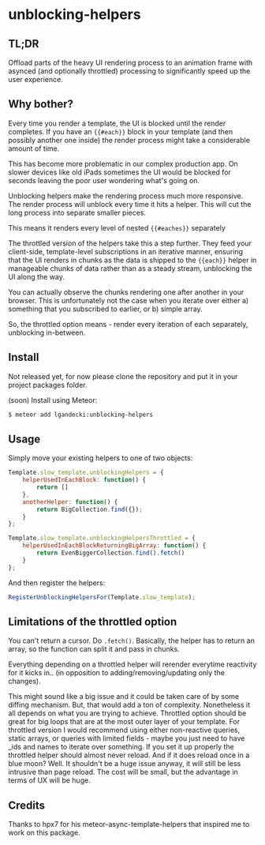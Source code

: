 unblocking-helpers
============================

## TL;DR

Offload parts of the heavy UI rendering process to an animation frame with asynced (and optionally throttled) processing to significantly speed up the user experience.

## Why bother?

Every time you render a template, the UI is blocked until the render completes. If you have an `{{#each}}` block in your template (and then possibly another one inside) the render process might take a considerable amount of time.

This has become more problematic in our complex production app. On slower devices like old iPads sometimes the UI would be blocked for seconds leaving the poor user wondering what's going on.

Unblocking helpers make the rendering process much more responsive. The render process will unblock every time it hits a helper. This will cut the long process into separate smaller pieces.

This means it renders every level of nested `{{#eaches}}` separately

The throttled version of the helpers take this a step further. They feed your client-side, template-level subscriptions in an iterative manner, ensuring that the UI renders in chunks as the data is shipped to the `{{each}}` helper in manageable chunks of data rather than as a steady stream, unblocking the UI along the way.

You can actually observe the chunks rendering one after another in your browser. This is unfortunately not the case when you iterate over either
 a) something that you subscribed to earlier, or
 b) simple array.

So, the throttled option means - render every iteration of each separately, unblocking in-between.

## Install

Not released yet, for now please clone the repository and put it in your project packages folder.

(soon) Install using Meteor:

```sh
$ meteor add lgandecki:unblocking-helpers
```


## Usage

Simply move your existing helpers to one of two objects:

```javascript
Template.slow_template.unblockingHelpers = {
	helperUsedInEachBlock: function() {
		return []
	},
	anotherHelper: function() {
		return BigCollection.find({});
	}
};

Template.slow_template.unblockingHelpersThrottled = {
	helperUsedInEachBlockReturningBigArray: function() {
		return EvenBiggerCollection.find().fetch()
	}
}; 
```

And then register the helpers:
```javascript
RegisterUnblockingHelpersFor(Template.slow_template);
```

## Limitations of the throttled option

You can't return a cursor. Do `.fetch()`. Basically, the helper has to return an array, so the function can split it and pass in chunks.

Everything depending on a throttled helper will rerender everytime reactivity for it kicks in.. (in opposition to adding/removing/updating only the changes).
 
This might sound like a big issue and it could be taken care of by some diffing mechanism. But, that would add a ton of complexity. Nonetheless it all depends on what you are trying to achieve. Throttled option should be great for big loops that are at the most outer layer of your template. For throttled version I would recommend using either non-reactive queries, static arrays, or queries with limited fields - maybe you just need to have _ids and names to iterate over something. If you set it up properly the throttled helper should almost never reload. And if it does reload once in a blue moon? Well. It shouldn't be a huge issue anyway, it will still be less intrusive than page reload. The cost will be small, but the advantage in terms of UX will be huge. 
  
## Credits

Thanks to hpx7 for his meteor-async-template-helpers that inspired me to work on this package. 
